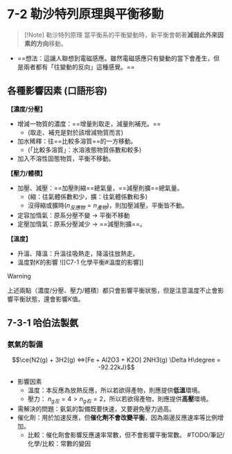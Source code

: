 # 7-2 勒沙特列原理與平衡移動
> [!Note] 勒沙特列原理
> 當平衡系的平衡變動時，新平衡會朝著**減弱此外來因素的方向**移動。
- ==想法：這讓人聯想到電磁感應。雖然電磁感應只有變動的當下會產生，但是兩者都有「往變動的反向」這種感覺。==
## 各種影響因素 (口語形容)

**【濃度/分壓】**
- 增減一物質的濃度：==增量則取走，減量則補充。== 
	- (取走、補充是對於該增減物質而言)
- 加水稀釋：往==比較多溶質==的一方移動。
	- (「比較多溶質」：水溶液態物質係數和較多) 
- 加入不溶性固態物質，平衡不移動。

**【壓力/體積】**
- 加壓、減壓：==加壓則縮==總氣量，==減壓則擴==總氣量。 
	- (縮：往氣體係數和少，擴：往氣體係數和多)
	- 沒得縮或擴時($n_{反應物} = n_{產物}$)，則加壓減壓，平衡皆不動。
- 定容加惰氣：原系分壓不變 $\rightarrow$ 平衡不移動
- 定壓加惰氣：原系分壓減少 $\rightarrow$ ==減壓則擴==。

**【溫度】**
- 升溫、降溫：升溫往吸熱走，降溫往放熱走。 
- 溫度對$K$的影響 ![[C7-1 化學平衡#溫度的影響]]
>[!warning] 
> 上述兩點（濃度/分壓、壓力/體積）都只會影響平衡狀態，但是注意溫度不止會影響平衡狀態，還會影響$K$值。


## 7-3-1 哈伯法製氨
### 氨氣的製備 
$$\ce{N2(g) + 3H2(g) <=>[Fe + Al2O3 + K2O] 2NH3(g) \Delta H\degree = -92.22kJ}$$
- 影響因素
	- 溫度：本反應為放熱反應，所以若欲得產物，則應提供**低溫**環境。
	- 壓力： $n_{g左} = 4 > n_{g右} = 2$，所以若欲得產物，則應提供**高壓**環境。
- 需解決的問題：氨氣的製備既要快速，又要避免壓力過高。
- 催化劑：用於加速反應，但**催化劑不會改變平衡**，因為兩邊反應速率等比例增加。
	- 比較：催化劑會影響反應速率常數，但不會影響平衡常數。 #TODO/筆記/化學/比較：常數的變因
